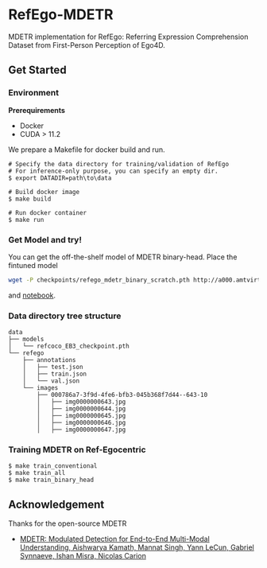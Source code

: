 # RefEgo-MDETR

MDETR implementation for RefEgo: Referring Expression Comprehension Dataset from First-Person Perception of Ego4D.

## Get Started

### Environment
**Prerequirements**
- Docker
- CUDA > 11.2

We prepare a Makefile for docker build and run.
```
# Specify the data directory for training/validation of RefEgo
# For inference-only purpose, you can specify an empty dir.
$ export DATADIR=path\to\data

# Build docker image
$ make build

# Run docker container
$ make run
```

### Get Model and try!
You can get the off-the-shelf model of MDETR binary-head. Place the fintuned model
```sh
wget -P checkpoints/refego_mdetr_binary_scratch.pth http://a000.amtvirtual.net/refego/checkpoints/refego_mdetr_binary_scratch.pth
```
and [notebook](MDETR/MDETR_BH_inference.ipynb).

### Data directory tree structure
```
data
├── models
│   └── refcoco_EB3_checkpoint.pth
└── refego
    ├── annotations
    │   ├── test.json
    │   ├── train.json
    │   └── val.json
    └── images
        ├── 000786a7-3f9d-4fe6-bfb3-045b368f7d44--643-10
        │   ├── img0000000643.jpg
        │   ├── img0000000644.jpg
        │   ├── img0000000645.jpg
        │   ├── img0000000646.jpg
        │   ├── img0000000647.jpg
```

### Training MDETR on Ref-Egocentric
```
$ make train_conventional
$ make train_all
$ make train_binary_head
```

## Acknowledgement
Thanks for the open-source MDETR
* [MDETR: Modulated Detection for End-to-End Multi-Modal Understanding, Aishwarya Kamath, Mannat Singh, Yann LeCun, Gabriel Synnaeve, Ishan Misra, Nicolas Carion](https://github.com/ashkamath/mdetr)
